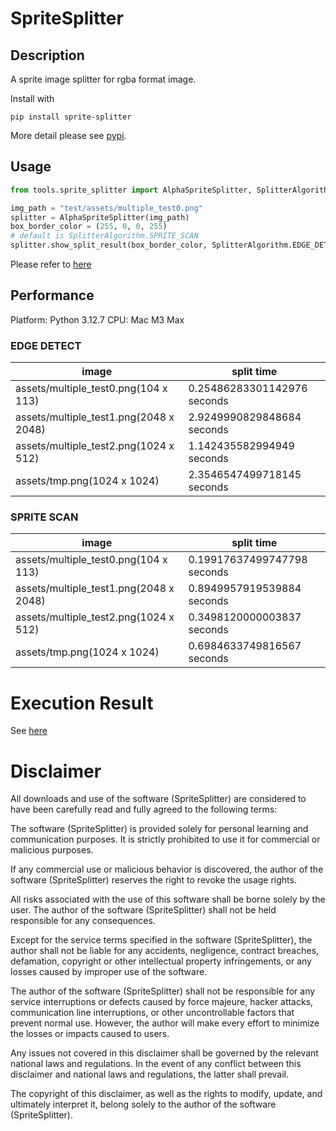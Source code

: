 # SpriteSplitter

## Description

A sprite image splitter for rgba format image.

Install with

```shell
pip install sprite-splitter
```

More detail please see [pypi](https://pypi.org/project/sprite-splitter/).

## Usage

```python
from tools.sprite_splitter import AlphaSpriteSplitter, SplitterAlgorithm

img_path = "test/assets/multiple_test0.png"
splitter = AlphaSpriteSplitter(img_path)
box_border_color = (255, 0, 0, 255)
# default is SplitterAlgorithm.SPRITE_SCAN
splitter.show_split_result(box_border_color, SplitterAlgorithm.EDGE_DETECT)
```

Please refer to [here](./docs/usage.md)

## Performance

Platform: Python 3.12.7
CPU: Mac M3 Max

### EDGE DETECT

| image                                  | split time                  |
| -------------------------------------- | --------------------------- |
| assets/multiple_test0.png(104 x 113)   | 0.25486283301142976 seconds |
| assets/multiple_test1.png(2048 x 2048) | 2.9249990829848684 seconds  |
| assets/multiple_test2.png(1024 x 512)  | 1.142435582994949 seconds   |
| assets/tmp.png(1024 x 1024)            | 2.3546547499718145 seconds  |

### SPRITE SCAN

| image                                  | split time                  |
| -------------------------------------- | --------------------------- |
| assets/multiple_test0.png(104 x 113)   | 0.19917637499747798 seconds |
| assets/multiple_test1.png(2048 x 2048) | 0.8949957919539884 seconds  |
| assets/multiple_test2.png(1024 x 512)  | 0.3498120000003837 seconds  |
| assets/tmp.png(1024 x 1024)            | 0.6984633749816567 seconds  |

# Execution Result

See [here](./docs/result.md)

# Disclaimer

All downloads and use of the software (SpriteSplitter) are considered to have been carefully read and fully agreed to the following terms:

The software (SpriteSplitter) is provided solely for personal learning and communication purposes. It is strictly prohibited to use it for commercial or malicious purposes.

If any commercial use or malicious behavior is discovered, the author of the software (SpriteSplitter) reserves the right to revoke the usage rights.

All risks associated with the use of this software shall be borne solely by the user. The author of the software (SpriteSplitter) shall not be held responsible for any consequences.

Except for the service terms specified in the software (SpriteSplitter), the author shall not be liable for any accidents, negligence, contract breaches, defamation, copyright or other intellectual property infringements, or any losses caused by improper use of the software.

The author of the software (SpriteSplitter) shall not be responsible for any service interruptions or defects caused by force majeure, hacker attacks, communication line interruptions, or other uncontrollable factors that prevent normal use. However, the author will make every effort to minimize the losses or impacts caused to users.

Any issues not covered in this disclaimer shall be governed by the relevant national laws and regulations. In the event of any conflict between this disclaimer and national laws and regulations, the latter shall prevail.

The copyright of this disclaimer, as well as the rights to modify, update, and ultimately interpret it, belong solely to the author of the software (SpriteSplitter).
